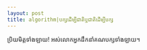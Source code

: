 ```yaml
---
layout: post
title: algorithm|បក្សដើម្បីជាតិឬជាតិដើម្បីបក្ស
---
```


ប្រិយមិត្តទាំងឡាយ! អស់លោកអ្នកដឹកនាំគណបក្សទាំងឡាយ។
